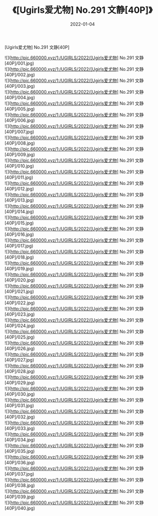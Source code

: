 ﻿---
layout: post
title:  《[Ugirls爱尤物] No.291 文静[40P]》
date:   2022-01-04
img: http://pic.660000.xyz/1:/UGIRLS/2022/[Ugirls爱尤物] No.291 文静[40P]/000.jpg
categories: [美女, 清纯, 唯美]
---

[Ugirls爱尤物] No.291 文静[40P]

  ![](http://pic.660000.xyz/1:/UGIRLS/2022/[Ugirls爱尤物] No.291 文静[40P]/001.jpg) <br> ![](http://pic.660000.xyz/1:/UGIRLS/2022/[Ugirls爱尤物] No.291 文静[40P]/002.jpg) <br> ![](http://pic.660000.xyz/1:/UGIRLS/2022/[Ugirls爱尤物] No.291 文静[40P]/003.jpg) <br> ![](http://pic.660000.xyz/1:/UGIRLS/2022/[Ugirls爱尤物] No.291 文静[40P]/004.jpg) <br> ![](http://pic.660000.xyz/1:/UGIRLS/2022/[Ugirls爱尤物] No.291 文静[40P]/005.jpg) <br> ![](http://pic.660000.xyz/1:/UGIRLS/2022/[Ugirls爱尤物] No.291 文静[40P]/006.jpg) <br> ![](http://pic.660000.xyz/1:/UGIRLS/2022/[Ugirls爱尤物] No.291 文静[40P]/007.jpg) <br> ![](http://pic.660000.xyz/1:/UGIRLS/2022/[Ugirls爱尤物] No.291 文静[40P]/008.jpg) <br> ![](http://pic.660000.xyz/1:/UGIRLS/2022/[Ugirls爱尤物] No.291 文静[40P]/009.jpg) <br> ![](http://pic.660000.xyz/1:/UGIRLS/2022/[Ugirls爱尤物] No.291 文静[40P]/010.jpg) <br> ![](http://pic.660000.xyz/1:/UGIRLS/2022/[Ugirls爱尤物] No.291 文静[40P]/011.jpg) <br> ![](http://pic.660000.xyz/1:/UGIRLS/2022/[Ugirls爱尤物] No.291 文静[40P]/012.jpg) <br> ![](http://pic.660000.xyz/1:/UGIRLS/2022/[Ugirls爱尤物] No.291 文静[40P]/013.jpg) <br> ![](http://pic.660000.xyz/1:/UGIRLS/2022/[Ugirls爱尤物] No.291 文静[40P]/014.jpg) <br> ![](http://pic.660000.xyz/1:/UGIRLS/2022/[Ugirls爱尤物] No.291 文静[40P]/015.jpg) <br> ![](http://pic.660000.xyz/1:/UGIRLS/2022/[Ugirls爱尤物] No.291 文静[40P]/016.jpg) <br> ![](http://pic.660000.xyz/1:/UGIRLS/2022/[Ugirls爱尤物] No.291 文静[40P]/017.jpg) <br> ![](http://pic.660000.xyz/1:/UGIRLS/2022/[Ugirls爱尤物] No.291 文静[40P]/018.jpg) <br> ![](http://pic.660000.xyz/1:/UGIRLS/2022/[Ugirls爱尤物] No.291 文静[40P]/019.jpg) <br> ![](http://pic.660000.xyz/1:/UGIRLS/2022/[Ugirls爱尤物] No.291 文静[40P]/020.jpg) <br> ![](http://pic.660000.xyz/1:/UGIRLS/2022/[Ugirls爱尤物] No.291 文静[40P]/021.jpg) <br> ![](http://pic.660000.xyz/1:/UGIRLS/2022/[Ugirls爱尤物] No.291 文静[40P]/022.jpg) <br> ![](http://pic.660000.xyz/1:/UGIRLS/2022/[Ugirls爱尤物] No.291 文静[40P]/023.jpg) <br> ![](http://pic.660000.xyz/1:/UGIRLS/2022/[Ugirls爱尤物] No.291 文静[40P]/024.jpg) <br> ![](http://pic.660000.xyz/1:/UGIRLS/2022/[Ugirls爱尤物] No.291 文静[40P]/025.jpg) <br> ![](http://pic.660000.xyz/1:/UGIRLS/2022/[Ugirls爱尤物] No.291 文静[40P]/026.jpg) <br> ![](http://pic.660000.xyz/1:/UGIRLS/2022/[Ugirls爱尤物] No.291 文静[40P]/027.jpg) <br> ![](http://pic.660000.xyz/1:/UGIRLS/2022/[Ugirls爱尤物] No.291 文静[40P]/028.jpg) <br> ![](http://pic.660000.xyz/1:/UGIRLS/2022/[Ugirls爱尤物] No.291 文静[40P]/029.jpg) <br> ![](http://pic.660000.xyz/1:/UGIRLS/2022/[Ugirls爱尤物] No.291 文静[40P]/030.jpg) <br> ![](http://pic.660000.xyz/1:/UGIRLS/2022/[Ugirls爱尤物] No.291 文静[40P]/031.jpg) <br> ![](http://pic.660000.xyz/1:/UGIRLS/2022/[Ugirls爱尤物] No.291 文静[40P]/032.jpg) <br> ![](http://pic.660000.xyz/1:/UGIRLS/2022/[Ugirls爱尤物] No.291 文静[40P]/033.jpg) <br> ![](http://pic.660000.xyz/1:/UGIRLS/2022/[Ugirls爱尤物] No.291 文静[40P]/034.jpg) <br> ![](http://pic.660000.xyz/1:/UGIRLS/2022/[Ugirls爱尤物] No.291 文静[40P]/035.jpg) <br> ![](http://pic.660000.xyz/1:/UGIRLS/2022/[Ugirls爱尤物] No.291 文静[40P]/036.jpg) <br> ![](http://pic.660000.xyz/1:/UGIRLS/2022/[Ugirls爱尤物] No.291 文静[40P]/037.jpg) <br> ![](http://pic.660000.xyz/1:/UGIRLS/2022/[Ugirls爱尤物] No.291 文静[40P]/038.jpg) <br> ![](http://pic.660000.xyz/1:/UGIRLS/2022/[Ugirls爱尤物] No.291 文静[40P]/039.jpg) <br> ![](http://pic.660000.xyz/1:/UGIRLS/2022/[Ugirls爱尤物] No.291 文静[40P]/040.jpg) <br>